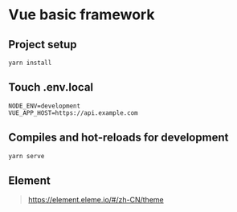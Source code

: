 # Vue basic framework

## Project setup
```
yarn install
```

## Touch .env.local

```
NODE_ENV=development
VUE_APP_HOST=https://api.example.com
```

## Compiles and hot-reloads for development

```
yarn serve
```

## Element
>https://element.eleme.io/#/zh-CN/theme

